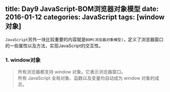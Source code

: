 title: Day9 JavaScript-BOM浏览器对象模型
date: 2016-01-12
categories: JavaScript
tags: [window对象]
---

`JavaScript`另外一块比较重要的内容就是`BOM(浏览器对象模型)`，定义了浏览器窗口的一些属性以及方法，实现JavaScript的交互性。

### 1. window对象

> 所有浏览器都支持 window 对象。它表示浏览器窗口。  
> 所有 JavaScript 全局对象、函数以及变量均自动成为 window 对象的成员。

